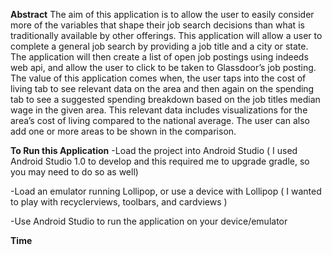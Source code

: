 **Abstract**
The aim of this application is to allow the user to easily consider more of the variables that
shape their job search decisions than what is traditionally available by other offerings. This
application will allow a user to complete a general job search by providing a job title and a city
or state. The application will then create a list of open job postings using indeeds web api,
and allow the user to click to be taken to Glassdoor’s job posting. The value of this application
comes when, the user taps into the cost of living tab to see relevant data on the area and then again on the spending tab to see a
suggested spending breakdown based on the job titles median wage in the given area. This
relevant data includes visualizations for the area’s cost of living compared to the national
average. The user can also add one or more areas to be shown in the comparison.


**To Run this Application**
-Load the project into Android Studio ( I used Android Studio 1.0 to develop and this required me to upgrade gradle, so you may need to do so as well)


-Load an emulator running Lollipop, or use a device with Lollipop ( I wanted to play with recyclerviews, toolbars, and cardviews )


-Use Android Studio to run the application on your device/emulator


**Time**


